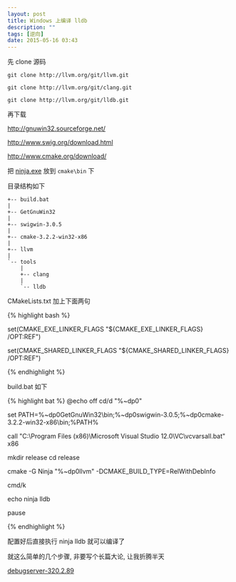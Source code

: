 ```yaml
---
layout: post
title: Windows 上编译 lldb
description: ""
tags: [逆向]
date: 2015-05-16 03:43
---
```


先 clone 源码

    git clone http://llvm.org/git/llvm.git

    git clone http://llvm.org/git/clang.git

    git clone http://llvm.org/git/lldb.git

再下载

<http://gnuwin32.sourceforge.net/>

<http://www.swig.org/download.html>

<http://www.cmake.org/download/>

把 [ninja.exe]({{site.url}}/bin/Tools/ninja.exe) 放到 ```cmake\bin``` 下

目录结构如下

    +-- build.bat
    |
    +-- GetGnuWin32
    |
    +-- swigwin-3.0.5
    |
    +-- cmake-3.2.2-win32-x86
    |
    +-- llvm
    |
    `-- tools
        |
        +-- clang
        |
        `-- lldb

CMakeLists.txt 加上下面两句

{% highlight bash %}

set(CMAKE_EXE_LINKER_FLAGS "${CMAKE_EXE_LINKER_FLAGS} /OPT:REF")

set(CMAKE_SHARED_LINKER_FLAGS "${CMAKE_SHARED_LINKER_FLAGS} /OPT:REF")

{% endhighlight %}


build.bat 如下

{% highlight bat %}
@echo off
cd/d "%~dp0"

set PATH=%~dp0GetGnuWin32\bin;%~dp0swigwin-3.0.5;%~dp0cmake-3.2.2-win32-x86\bin;%PATH%

call "C:\Program Files (x86)\Microsoft Visual Studio 12.0\VC\vcvarsall.bat" x86

mkdir release
cd release

cmake -G Ninja "%~dp0llvm" -DCMAKE_BUILD_TYPE=RelWithDebInfo

cmd/k

echo ninja lldb

pause

{% endhighlight %}

配置好后直接执行 ninja lldb 就可以编译了

就这么简单的几个步骤, 非要写个长篇大论, 让我折腾半天

<div markdown="0"><a href="{{ site.url }}/bin/Tools/iOS/debugserver" class="btn btn-success">debugserver-320.2.89</a></div>
